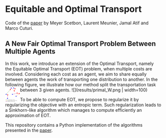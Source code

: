 # Equitable and Optimal Transport
Code of the [paper](https://arxiv.org/pdf/2006.07260.pdf) by Meyer Scetbon, Laurent Meunier, Jamal Atif and Marco Cuturi.

## A New Fair Optimal Transport Problem Between Multiple Agents
In this work, we introduce an extension of the Optimal Transport, namely the Equitable Optimal Transport (EOT) problem, when multiple costs are involved. Considering each cost as an agent, we aim to share equally between agents the work of transporting one distribution to another. In the following figure, we illustrate how our method split the transportation task between 3 given agents.
![](results/primal_W.png | width=100)
<a href="url"><img src="results/primal_W.png" align="left" height="48" width="48" ></a>

To be able to compute EOT, we propose to regularize it by regularizing the objective with an entropic term. Such regularization leads to a Sinkhorn-like algorithm which manages to compute efficiently an approximation of EOT. 

This repository contains a Python implementation of the algorithms presented in the [paper](https://arxiv.org/pdf/2006.07260.pdf).
